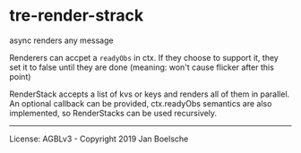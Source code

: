 
# tre-render-strack

async renders any message

Renderers can accpet a `readyObs` in ctx.
If they choose to support it, they set it to false until
they are done (meaning: won't cause flicker after this point)

RenderStack accepts a list of kvs or keys and renders all of them in parallel. An optional
callback can be provided, ctx.readyObs semantics are also implemented, so RenderStacks can be used recursively.

---
License: AGBLv3 - Copyright 2019 Jan Boelsche
